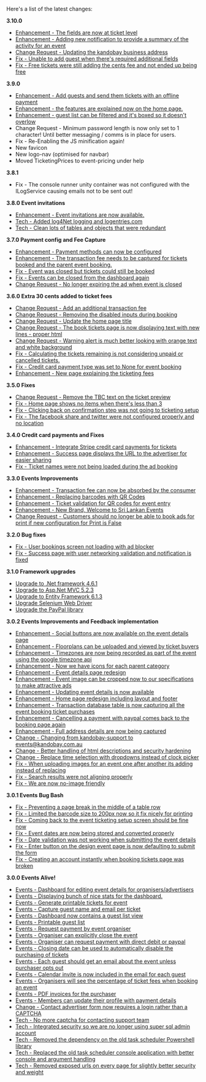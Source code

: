 Here's a list of the latest changes:

**3.10.0**

- [Enhancement - The fields are now at ticket level](https://trello.com/c/lsSFw1zc/484-events-fields-should-be-moved-to-ticket-level)
- [Enhancement - Adding new notification to provide a summary of the activity for an event](https://trello.com/c/XgGJhGxV/476-events-daily-notification-to-event-organisers-about-ticket-purchases-if-any)
- [Change Request - Updating the kandobay business address](https://trello.com/c/2S7JF8Sq/485-update-business-address)
- [Fix - Unable to add guest when there's required additional fields](https://trello.com/c/IKAW99Ii/480-unable-to-add-guest-when-there-s-required-additional-fields)
- [Fix - Free tickets were still adding the cents fee and not ended up being free](https://trello.com/c/wppLQUMe/492-free-tickets-are-not-free-when-we-are-adding-30-cents)

**3.9.0**

- [Enhancement - Add guests and send them tickets with an offline payment](https://trello.com/c/ku6c8RHm/477-events-add-guests-with-offline-payments)
- [Enhancement - the features are explained now on the home page.](https://trello.com/c/k2Z0o7v2/470-create-product-offering-content-for-home)
- [Enhancement - guest list can be filtered and it's boxed so it doesn't overlow](https://trello.com/c/WL5Dy3Zf/395-events-paging-the-guest-list-on-the-event-dashboard)
- Change Request - Minimum password length is now only set to 1 character! Until better messaging / comms is in place for users.
- Fix - Re-Enabling the JS minification again!
- New favicon
- New logo-nav (optimised for navbar)
- Moved TicketingPrices to event-pricing under help


**3.8.1**

- Fix - The console runner unity container was not configured with the ILogService causing emails not to be sent out!

**3.8.0 Event invitations**

- [Enhancement - Event invitations are now available.](https://trello.com/c/rZ4Qfe4B/474-event-invitations-invitations-using-the-user-networking)
- [Tech - Added log4Net logging and logentries.com](https://trello.com/c/7RTbKAIz/333-review-logging-infrastructure-and-logentries-com)
- [Tech - Clean lots of tables and objects that were redundant](https://trello.com/c/GQVcsLon/128-clean-databases-and-remove-unused-objects)

**3.7.0 Payment config and Fee Capture**

- [Enhancement - Payment methods can now be configured](https://trello.com/c/dV698u68/461-events-make-payment-methods-optional)
- [Enhancement - The transaction fee needs to be captured for tickets booked and the parent event booking.](https://trello.com/c/QcFBGDZO/462-the-transaction-fee-needs-to-be-captured-for-tickets-booked-and-the-parent-event-booking)
- [Fix - Event was closed but tickets could still be booked](https://trello.com/c/2UyfhWrn/463-the-event-was-closed-but-tickets-could-still-be-booked)
- [Fix - Events can be closed from the dashboard again](https://trello.com/c/PohF9zHJ/464-closing-an-event-was-throwing-an-error-when-attaching-to-the-db-model)
- [Change Request - No longer expiring the ad when event is closed](https://trello.com/c/LC27lgu4/465-do-not-expire-the-ad-when-closing-event-ticket-purchases)

**3.6.0 Extra 30 cents added to ticket fees**

- [Change Request - Add an additional transaction fee](https://trello.com/c/yG9gsR9U/453-add-30-cents-to-the-transaction-fee)
- [Change Request - Removing the disabled inputs during booking](https://trello.com/c/RaS0abV1/443-the-default-guest-full-name-and-email-extra-fields-shouldn-t-be-displayed-as-disabled-input-tags)
- [Change Request - Update the home page title](https://trello.com/c/uQeTid2d/451-change-the-title-for-kandobay)
- [Change Request - The book tickets page is now displaying text with new lines - proper html](https://trello.com/c/qLAT3poS/450-the-book-tickets-page-could-display-html)
- [Change Request - Warning alert is much better looking with orange text and white background](https://trello.com/c/QlQO9RGy/452-the-warning-colour-in-kandobay-needs-to-be-a-little-lighter-and-friendlier-with-blue-links)
- [Fix - Calculating the tickets remaining is not considering unpaid or cancelled tickets.](https://trello.com/c/UllWDORn/441-calculating-the-tickets-remaining-is-not-considering-unpaid-or-cancelled-tickets)
- [Fix - Credit card payment type was set to None for event booking](https://trello.com/c/T5ROAAoX/454-event-booking-was-not-storing-credit-card-as-the-payment-type)
- [Enhancement - New page explaining the ticketing fees](https://trello.com/c/gEnSOpl6/455-add-a-help-screen-explaining-the-ticketing-fees)

**3.5.0 Fixes**

- [Change Request - Remove the TBC text on the ticket preview](https://trello.com/c/ehyOjnf4/448-remove-ticket-id-tbc)
- [Fix - Home page shows no items when there's less than 3](https://trello.com/c/UwAKylLR/446-kandobay-whats-new-items-is-empty)
- [Fix - Clicking back on confirmation step was not going to ticketing setup](https://trello.com/c/8L1Jx5XW/444-clicking-back-on-final-step-goes-to-event-detail-instead-of-event-ticketing)
- [Fix - The facebook share and twitter were not configured properly and no location](https://trello.com/c/kSPUvTnn/447-fix-the-twitter-sharing-and-facebook-sharing)

**3.4.0 Credit card payments and Fixes**

- [Enhancement - Integrate Stripe credit card payments for tickets](https://trello.com/c/COALP2bw/334-events-credit-card-payment-integration-stripe)
- [Enhancement - Success page displays the URL to the advertiser for easier sharing](https://trello.com/c/3A9qryVw/439-on-booking-success-page-we-should-display-the-url-so-it-can-be-shared-easier)
- [Fix - Ticket names were not being loaded during the ad booking](https://trello.com/c/kIjY6teN/429-ticket-information-is-not-being-saved-in-the-session)

**3.3.0 Events Improvements**

- [Enhancement - Transaction fee can now be absorbed by the consumer](https://trello.com/c/wVlRodlK/419-transaction-fee-to-be-absorbing-by-ticket-purchasers-and-automatically-set)
- [Enhancement - Replacing barcodes with QR Codes](https://trello.com/c/NmZv041t/424-qr-code-and-change-the-ticket-display)
- [Enhancement - Ticket validation for QR codes for event entry](https://trello.com/c/SxWNpvKQ/421-ticket-validator-at-the-entry)
- [Enhancement - New Brand, Welcome to Sri Lankan Events](https://trello.com/c/BZhUGkZR/407-on-boarding-the-sri-lanka-events-branding)
- [Change Request - Customers should no longer be able to book ads for print if new configuration for Print is False](https://trello.com/c/jse03IDF/428-customer-should-no-longer-be-able-to-recycle-ads-to-go-print-again)

**3.2.0 Bug fixes**

- [Fix - User bookings screen not loading with ad blocker](https://trello.com/c/jpebouSD/417-cannot-load-user-bookings-screen-using-chrome)
- [Fix - Success page with user networking validation and notification is fixed](https://trello.com/c/39onStno/390-booking-success-screen-validation-for-user-network)

**3.1.0 Framework upgrades**

- [Upgrade to .Net framework 4.6.1](https://trello.com/c/HIvGM3im/414-upgrade-to-net-framework-4-6)
- [Upgrade to Asp.Net MVC 5.2.3](https://trello.com/c/En4Z23rh/413-upgrade-to-mvc-5)
- [Upgrade to Entity Framework 6.1.3](https://trello.com/c/Z8k2HMfS/416-upgrade-entity-framework-to-version-6-1-3)
- [Upgrade Selenium Web Driver](https://trello.com/c/H3Nzs6t4/412-update-selenium-web-driver)
- [Upgrade the PayPal library](https://trello.com/c/Sdc9OpZe/415-upgrade-paypal-sdk)

**3.0.2 Events Improvements and Feedback implementation**

- [Enhancement - Social buttons are now available on the event details page](https://trello.com/c/JpIUpRf3/387-events-social-network-integration-to-share-the-even-with-friends)
- [Enhancement - Floorplans can be uploaded and viewed by ticket buyers](https://trello.com/c/Vu8C25zU/399-upload-floor-plan-for-ticketing-management-booking-page-and-event-dashboard)
- [Enhancement - Timezones are now being recorded as part of the event using the google timezone api](https://trello.com/c/t36EeUrZ/374-event-dates-should-be-considering-timezones)
- [Enhancement - Now we have icons for each parent category](https://trello.com/c/Og378p0U/405-category-icons-so-they-can-be-used-on-the-home-page-and-no-image-ads)
- [Enhancement - Event details page redesign](https://trello.com/c/h7Kedb0G/378-event-details-page-redesign)
- [Enhancement - Event image can be cropped now to our specifications to make attractive ads](https://trello.com/c/14nMRlUv/404-event-event-ad-needs-specific-sizing-to-suit-the-event-page-redesign)
- [Enhancement - Updating event details is now available](https://trello.com/c/WTutmyLD/371-editing-event-details-needs-to-be-separate-from-regular-ads)
- [Enhancement - Home page redesign including layout and footer](https://trello.com/c/6D8gYRo1/379-home-page-redesign)
- [Enhancement - Transaction database table is now capturing all the event booking ticket purchases](https://trello.com/c/KjmmimJD/367-events-capture-transaction-for-ticket-purchases)
- [Enhancement - Cancelling a payment with paypal comes back to the booking page again](https://trello.com/c/gRqIbgFW/397-events-display-ticket-purchase-cancellation-screen-for-user-when-cancelling-payment-with-paypal)
- [Enhancement - Full address details are now being captured](https://trello.com/c/JCBXK4ox/410-capture-full-address-all-lines-from-google-maps-instead-of-just-one-line)
- [Change - Changing from kandobay-support to events@kandobay.com.au](https://trello.com/c/ffaXj1Hf/384-email-sender-kandobay-support-is-not-a-nice-name)
- [Change - Better handling of html descriptions and security hardening](https://trello.com/c/TcP5tbER/366-description-vs-html-description)
- [Change - Replace time selection with dropdowns instead of clock picker](https://trello.com/c/5zFnJ7zj/400-replace-time-selection-with-dropdowns-instead-of-clock-picker)
- [Fix - When uploading images for an event one after another its adding instead of replacing](https://trello.com/c/TzKE2WCd/406-when-uploading-multiple-event-images-they-keep-adding-instead-of-replacing)
- [Fix - Search results were not aligning properly](https://trello.com/c/MbGVb0Y9/393-images-not-aligned-for-search-results)
- [Fix - We are now no-image friendly](https://trello.com/c/43WZLOTD/370-handle-no-images)

**3.0.1 Events Bug Bash**

- [Fix - Preventing a page break in the middle of a table row](https://trello.com/c/tfbX3lRZ/380-large-guest-list-pdf-does-not-render-well-for-printing-when-the-data-overflows-to-next-page)
- [Fix - Limited the barcode size to 200px now so it fix nicely for printing](https://trello.com/c/tt3RnjWa/385-ticket-barcode-is-too-big-in-the-ticket-printing)
- [Fix - Coming back to the event ticketing setup screen should be fine now](https://trello.com/c/EIH2XS43/388-error-eventticketfield-is-not-defined-when-coming-back-to-the-ticketing-setup-screen)
- [Fix - Event dates are now being stored and converted properly](https://trello.com/c/2WBf3PCu/389-event-dates-are-being-converted-to-utc-in-mongo-database-we-should-be-storing-both-utc-and-server-date)
- [Fix - Date validation was not working when submitting the event details](https://trello.com/c/8F3uKga4/373-date-validation-doesn-t-seem-to-be-working-when-designing-an-event)
- [Fix - Enter button on the design event page is now defaulting to submit the form](https://trello.com/c/G6L2cmHl/368-enter-button-on-design-event-page-is-screwed-up-when-submitting-form)
- [Fix - Creating an account instantly when booking tickets page was broken](https://trello.com/c/2mxsZ7Na/383-creating-an-account-on-book-tickets-page-throws-an-error-existing-logged-in-users-are-fine)

**3.0.0 Events Alive!**

- [Events - Dashboard for editing event details for organisers/advertisers](https://trello.com/c/OdYvdLcx/340-events-event-dashboard-page-ability-to-change-and-add-tickets)
- [Events - Displaying bunch of nice stats for the dashboard.](https://trello.com/c/IvOYgBxu/343-events-event-dashboard-page-should-contain-information-on-all-sold-tickets-and-pricing-summary)
- [Events - Generate printable tickets for event](https://trello.com/c/O3n6hIJt/336-events-generate-tickets-for-event-booking)
- [Events - Capture guest name and email per ticket](https://trello.com/c/nEm83hZT/341-events-ability-to-specify-guests-details-per-ticket-e-g-email-name)
- [Events - Dashboard now contains a guest list view](https://trello.com/c/Ia6Od3Wz/347-events-guest-list-in-events-dashboard)
- [Events - Printable guest list](https://trello.com/c/qw6tccjV/346-events-printable-guest-list)
- [Events - Request payment by event organiser](https://trello.com/c/RQTzQxoe/344-events-organiser-needs-ability-to-request-payment-for-all-the-ticket-fees)
- [Events - Organiser can explicitly close the event](https://trello.com/c/Yifd04gX/360-events-close-event-so-no-more-tickets-can-be-booked-and-payment-can-be-requested)
- [Events - Organiser can request payment with direct debit or paypal](https://trello.com/c/1Y6sOeyG/345-events-organiser-needs-to-specify-bank-details-when-requesting-payment-or-paypal-email)
- [Events - Closing date can be used to automatically disable the purchasing of tickets](https://trello.com/c/eSGhQT1Q/363-allow-the-event-organiser-to-setup-a-closing-date-for-tickets)
- [Events - Each guest should get an email about the event unless purchaser opts out](https://trello.com/c/rWz5XKOv/365-each-guest-should-receive-an-email-for-the-event)
- [Events - Calendar invite is now included in the email for each guest](https://trello.com/c/OFOT0BBd/324-add-calendar-invite-for-each-guest)
- [Events - Organisers will see the percentage of ticket fees when booking an event](https://trello.com/c/4v8Ty9q0/364-events-specify-the-charging-fee-on-the-event-ticketing-setup-booking-page)
- [Events - PDF invoices for the purchaser](https://trello.com/c/N5YQvAjm/348-events-pdf-invoice-for-the-purchaser)
- [Events - Members can update their profile with payment details](https://trello.com/c/5jfeFNQ7/362-user-ability-to-update-their-profile-with-payment-details)
- [Change - Contact advertiser form now requires a login rather than a CAPTCHA](https://trello.com/c/5bxvSRBU/329-contact-advertiser-with-a-login-only-little-counter-intuitive-but-beats-the-captcha-usage-and-more-secure)
- [Tech - No more captcha for contacting support team](https://trello.com/c/BBLPYpTa/331-remove-the-captcha-from-the-contact-us-page-no-need)
- [Tech - Integrated security so we are no longer using super sql admin account](https://trello.com/c/pJOw5IIl/325-all-the-connection-strings-to-be-integrated-security)
- [Tech - Removed the dependency on the old task scheduler Powershell library](https://trello.com/c/FnvaUjRX/327-setup-the-deployment-to-use-the-new-create-scheduled-task-step-to-remove-dependency-on-the-powershell-modules)
- [Tech - Replaced the old task scheduler console application with better console and argument handling](https://trello.com/c/GgVokvAZ/326-replace-task-scheduler-with-bc-exe)
- [Tech - Removed exposed urls on every page for slightly better security and weight](https://trello.com/c/5zcQ1HrS/335-remove-exposed-urls-on-every-page)
